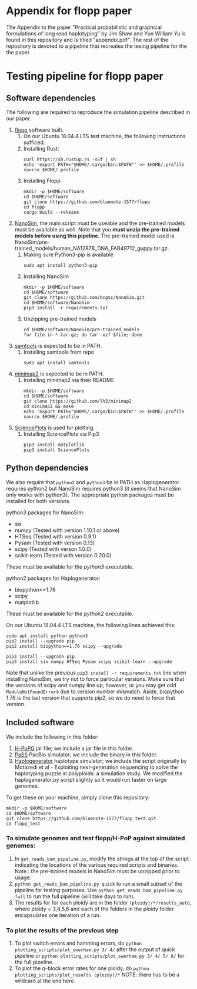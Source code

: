 # Appendix for flopp paper

The Appendix to the paper "Practical probabilistic and graphical formulations of long read haplotyping" by Jim Shaw and Yun William Yu is found in this repository and is titled "appendix.pdf". The rest of the repository is devoted to a pipeline that recreates the tesing pipeline for the the paper.  

# Testing pipeline for flopp paper

## Software dependencies
The following are required to reproduce the simulation pipeline described in our paper. 

1. [flopp](https://github.com/bluenote-1577/flopp) software built.
    1. On our Ubuntu 18.04.4 LTS test machine, the following instructions sufficed.
    1. Installing Rust:
        ```
        curl https://sh.rustup.rs -sSf | sh
        echo 'export PATH="$HOME/.cargo/bin:$PATH"' >> $HOME/.profile
        source $HOME/.profile
        ```
    1. Installing Flopp
        ```
        mkdir -p $HOME/software
        cd $HOME/software
        git clone https://github.com/bluenote-1577/flopp
        cd flopp
        cargo build --release
        ```
2. [NanoSim](https://github.com/bcgsc/NanoSim), the main script must be useable and the pre-trained models must be available as well. Note that you **must unzip the pre-trained models before using this pipeline**. The pre-trained model used is NanoSim/pre-trained_models/human_NA12878_DNA_FAB49712_guppy.tar.gz.
    1. Making sure Python3-pip is available
        ```
        sudo apt install python3-pip
        ```
    1. Installing NanoSim
        ```
        mkdir -p $HOME/software
        cd $HOME/software
        git clone https://github.com/bcgsc/NanoSim.git
        cd $HOME/software/NanoSim
        pip3 install -r requirements.txt
        ```
    1. Unzipping pre-trained models
        ```
        cd $HOME/software/NanoSim/pre-trained_models
        for file in *.tar.gz; do tar -xzf $file; done
        ```
3. [samtools](https://github.com/samtools/samtools) is expected to be in PATH.
    1. Installing samtools from repo
        ```
        sudo apt install samtools
        ```
4. [minimap2](https://github.com/lh3/minimap2) is expected to be in PATH.
    1. Installing minimap2 via their README
        ```
        mkdir -p $HOME/software
        cd $HOME/software
        git clone https://github.com/lh3/minimap2
        cd minimap2 && make
        echo 'export PATH="$HOME/.cargo/bin:$PATH"' >> $HOME/.profile
        source $HOME/.profile
        ```
5. [SciencePlots](https://github.com/garrettj403/SciencePlots) is used for plotting. 
    1. Installing SciencePlots via Pip3
        ```
        pip3 install matplotlib
        pip3 install SciencePlots
        ```

## Python dependencies
We also require that ``python2`` and ``python3`` be in PATH as Haplogenerator requires python2 but NanoSim requires python3 (it seems that NanoSim only works with python3). The appropriate python packages must be installed for both versions. 

python3 packages for NanoSim:
* six  
* numpy (Tested with version 1.10.1 or above)
* HTSeq (Tested with version 0.9.1)  
* Pysam (Tested with version 0.13)  
* scipy (Tested with verson 1.0.0)  
* scikit-learn (Tested with version 0.20.0)

These must be available for the *python3* executable. 

python2 packages for Haplogenerator:
* biopython<=1.76
* scipy
* matplotlib

These must be available for the *python2* executable. 

On our Ubuntu 18.04.4 LTS machine, the following lines achieved this:
```
sudo apt install python python3
pip2 install --upgrade pip
pip2 install biopython==1.76 scipy --upgrade

pip3 install --upgrade pip
pip3 install six numpy HTSeq Pysam scipy scikit-learn --upgrade
```
Note that unlike the previous `pip3 install -r requirements.txt` line when installing NanoSim, we try not to force particular versions. Make sure that the versions of scipy and numpy line up, however, or you may get odd `ModuleNotFoundError`s due to version number mismatch. Aside, biopython 1.76 is the last version that supports pip2, so we do need to force that version.

## Included software
We include the following in this folder:

1. [H-PoPG](https://github.com/MinzhuXie/H-PoPG) jar file; we include a jar file in this folder. 
2. [PaSS](http://cgm.sjtu.edu.cn/PaSS/) PacBio simulator; we include the binary in this folder. 
3. [Haplogenerator](https://github.com/EhsanMotazedi/Haplosim) haplotype simulator; we include the script originally by Motazedi et al - Exploiting next-generation sequencing to solve the haplotyping puzzle in polyploids: a simulation study. We modified the haplogenerator.py script slightly so it would run faster on large genomes.

To get these on your machine, simply clone this repository:
```
mkdir -p $HOME/software
cd $HOME/software
git clone https://github.com/bluenote-1577/flopp_test.git
cd flopp_test
```

### To simulate genomes and test flopp/H-PoP against simulated genomes:
1. In ``get_reads_bam_pipeline.py``, modify the strings at the top of the script indicating the locations of the various required scripts and binaries. Note : the pre-trained models in NanoSim must be unzipped prior to usage.
2. ``python get_reads_bam_pipeline.py quick`` to run a small subset of the pipeline for testing purposes. Use ``python get_reads_bam_pipeline.py full`` to run the full pipeline (will take days to run). 
3. The results for for each ploidy are in the folder ``(ploidy)/*/results_auto``, where ploidy = 3,4,5,6 and each of the folders in the ploidy folder encapsulates one iteration of a run.

### To plot the results of the previous step
1. To plot switch errors and hamming errors, do ``python plotting_scripts/plot_swerham.py 3/ 4/`` after the output of quick pipeline or ``python plotting_scripts/plot_swerham.py 3/ 4/ 5/ 6/`` for the full pipeline. 
2. To plot the q-block error rates for one ploidy, do ``python plotting_scripts/plot_results (ploidy)/*`` NOTE: there has to be a wildcard at the end here.
